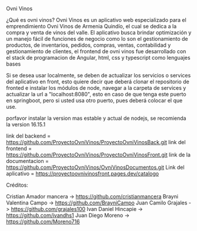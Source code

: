 Ovni Vinos 

¿Qué es ovni vinos? Ovni Vinos es un aplicativo web especializado para el emprendimiento Ovni Vinos de Armenia Quindío, el cual se dedica a la compra y venta de vinos 
del valle. El aplicativo busca brindar optimización y un manejo fácil de funciones de negocio como lo son el gestionamiento de productos, de inventarios, pedidos, 
compras, ventas, contabilidad y gestionamiento de clientes, el frontend de ovni vinos fue desarrollado con el stack de programacion de Angular, html, css y typescript 
como lenguajes bases

Si se desea usar localmente, se deben de actualizar los servicios o services del aplicativo en front, esto quiere decir que deberá clonar el repositorio de fronted 
e instalar los módulos de node, navegar a la carpeta de services y actualizar la url a "localhost:8080", esto en caso de que tenga este puerto en springboot, 
pero si usted usa otro puerto, pues deberá colocar el que use.

porfavor instalar la version mas estable y actual de nodejs, se recomienda la version 16.15.1

link del backend = https://github.com/ProyectoOvniVinos/ProyectoOvniVinosBack.git 
link del frontend = https://github.com/ProyectoOvniVinos/ProyectoOvniVinosFront.git 
link de la documentacion = https://github.com/ProyectoOvniVinos/OvniVinosDocumentos.git 
Link del aplicativo = https://proyectoovnivinosfront.pages.dev/catalogo

Créditos:

Cristian Amador mancera -> https://github.com/cristianmancera 
Brayni Valentina Campo -> https://github.com/BrayniCampo 
Juan Camilo Grajales -> https://github.com/grajales100 
Ivan Daniel Hincapie -> https://github.com/ivandhs1 
Juan Diego Moreno -> https://github.com/Moreno716
